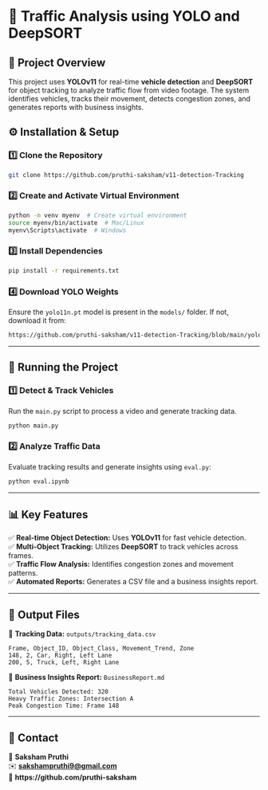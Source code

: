 # 🚦 Traffic Analysis using YOLO and DeepSORT

## 📌 Project Overview

This project uses **YOLOv11** for real-time **vehicle detection** and **DeepSORT** for object tracking to analyze traffic flow from video footage. The system identifies vehicles, tracks their movement, detects congestion zones, and generates reports with business insights.

## ⚙️ Installation & Setup

### **1️⃣ Clone the Repository**

```bash
git clone https://github.com/pruthi-saksham/v11-detection-Tracking
```

### **2️⃣ Create and Activate Virtual Environment**

```bash
python -m venv myenv  # Create virtual environment
source myenv/bin/activate  # Mac/Linux
myenv\Scripts\activate  # Windows
```

### **3️⃣ Install Dependencies**

```bash
pip install -r requirements.txt
```

### **4️⃣ Download YOLO Weights**

Ensure the `yolo11n.pt` model is present in the `models/` folder. If not, download it from:

```bash
https://github.com/pruthi-saksham/v11-detection-Tracking/blob/main/yolo11n.pt
```

---

## 🚀 Running the Project

### **1️⃣ Detect & Track Vehicles**

Run the `main.py` script to process a video and generate tracking data.

```bash
python main.py
```

### **2️⃣ Analyze Traffic Data**

Evaluate tracking results and generate insights using `eval.py`:

```bash
python eval.ipynb
```

---

## 📊 Key Features

✅ **Real-time Object Detection:** Uses **YOLOv11** for fast vehicle detection.\
✅ **Multi-Object Tracking:** Utilizes **DeepSORT** to track vehicles across frames.\
✅ **Traffic Flow Analysis:** Identifies congestion zones and movement patterns.\
✅ **Automated Reports:** Generates a CSV file and a business insights report.

---

## 📌 Output Files

📂 **Tracking Data:** `outputs/tracking_data.csv`

```
Frame, Object_ID, Object_Class, Movement_Trend, Zone
148, 2, Car, Right, Left Lane
200, 5, Truck, Left, Right Lane
```

📂 **Business Insights Report:** `BusinessReport.md`

```
Total Vehicles Detected: 320
Heavy Traffic Zones: Intersection A
Peak Congestion Time: Frame 148
```

---

## 📧 Contact

📩 **Saksham Pruthi**\
✉️ **[sakshampruthi9@gmail.com](mailto\:sakshampruthi9@gmail.com)**\
🔗 **https\://github.com/pruthi-saksham**

